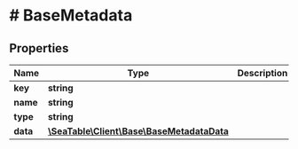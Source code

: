 # # BaseMetadata

## Properties

Name | Type | Description | Notes
------------ | ------------- | ------------- | -------------
**key** | **string** |  | [optional]
**name** | **string** |  | [optional]
**type** | **string** |  | [optional]
**data** | [**\SeaTable\Client\Base\BaseMetadataData**](BaseMetadataData.md) |  | [optional]

